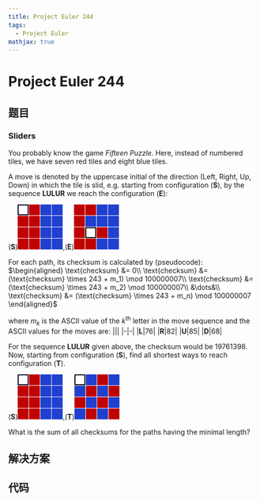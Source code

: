 ```yaml
---
title: Project Euler 244
tags:
  - Project Euler
mathjax: true
---
```

<escape><!-- more --></escape>
    


# Project Euler 244
## 题目
### Sliders

You probably know the game *Fifteen Puzzle*. Here, instead of numbered tiles, we have seven red tiles and eight blue tiles.

A move is denoted by the uppercase initial of the direction (Left, Right, Up, Down) in which the tile is slid, e.g. starting from configuration (**S**), by the sequence **LULUR** we reach the configuration (**E**):

(**S**)![](../images/p244_start.gif),(**E**)![](../images/p244_example.gif)


For each path, its checksum is calculated by (pseudocode):
$\begin{aligned}
\text{checksum} &= 0\\
\text{checksum} &= (\text{checksum} \times 243 + m_1) \mod 100000007\\
\text{checksum} &= (\text{checksum} \times 243 + m_2) \mod 100000007\\
&\dots&\\
\text{checksum} &= (\text{checksum} \times 243 + m_n) \mod 100000007
\end{aligned}$

where $m_k$ is the ASCII value of the $k^{\text{th}}$ letter in the move sequence and the ASCII values for the moves are:
|||
|-|-|
|**L**|$76$|
|**R**|$82$|
|**U**|$85$|
|**D**|$68$|

For the sequence **LULUR** given above, the checksum would be $19761398$.
Now, starting from configuration (**S**), find all shortest ways to reach configuration (**T**).

(**S**)![](../images/p244_start.gif),(**T**)![](../images/p244_target.gif)


What is the sum of all checksums for the paths having the minimal length?


## 解决方案


## 代码


